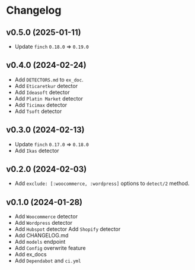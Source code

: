 # Changelog

## v0.5.0 (2025-01-11)

- Update `finch` `0.18.0` => `0.19.0`

## v0.4.0 (2024-02-24)

- Add `DETECTORS.md` to `ex_doc`.
- Add `Eticaretkur` detector
- Add `Ideasoft` detector
- Add `Platin Market` detector
- Add `Ticimax` detector
- Add `Tsoft` detector

## v0.3.0 (2024-02-13)

- Update `finch` `0.17.0` => `0.18.0`
- Add `Ikas` detector

## v0.2.0 (2024-02-03)

- Add `exclude: [:woocommerce, :wordpress]` options to `detect/2` method.

## v0.1.0 (2024-01-28)

- Add `Woocommerce` detector
- Add `Wordpress` detector
- Add `Hubspot` detector
  Add `Shopify` detector
- Add CHANGELOG.md
- Add `models` endpoint
- Add `Config` overwrite feature
- Add ex_docs
- Add `Dependabot` and `ci.yml`
